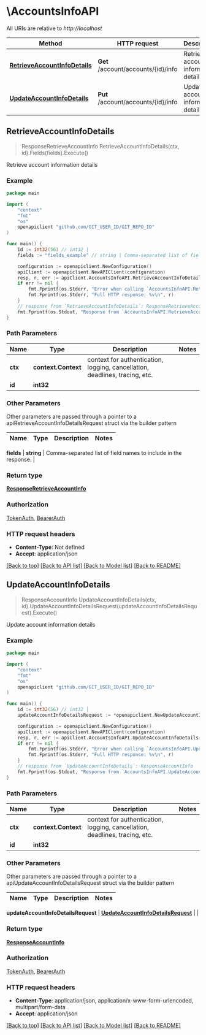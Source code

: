 # \AccountsInfoAPI

All URIs are relative to *http://localhost*

Method | HTTP request | Description
------------- | ------------- | -------------
[**RetrieveAccountInfoDetails**](AccountsInfoAPI.md#RetrieveAccountInfoDetails) | **Get** /account/accounts/{id}/info | Retrieve account information details
[**UpdateAccountInfoDetails**](AccountsInfoAPI.md#UpdateAccountInfoDetails) | **Put** /account/accounts/{id}/info | Update account information details



## RetrieveAccountInfoDetails

> ResponseRetrieveAccountInfo RetrieveAccountInfoDetails(ctx, id).Fields(fields).Execute()

Retrieve account information details



### Example

```go
package main

import (
	"context"
	"fmt"
	"os"
	openapiclient "github.com/GIT_USER_ID/GIT_REPO_ID"
)

func main() {
	id := int32(56) // int32 | 
	fields := "fields_example" // string | Comma-separated list of field names to include in the response. (optional)

	configuration := openapiclient.NewConfiguration()
	apiClient := openapiclient.NewAPIClient(configuration)
	resp, r, err := apiClient.AccountsInfoAPI.RetrieveAccountInfoDetails(context.Background(), id).Fields(fields).Execute()
	if err != nil {
		fmt.Fprintf(os.Stderr, "Error when calling `AccountsInfoAPI.RetrieveAccountInfoDetails``: %v\n", err)
		fmt.Fprintf(os.Stderr, "Full HTTP response: %v\n", r)
	}
	// response from `RetrieveAccountInfoDetails`: ResponseRetrieveAccountInfo
	fmt.Fprintf(os.Stdout, "Response from `AccountsInfoAPI.RetrieveAccountInfoDetails`: %v\n", resp)
}
```

### Path Parameters


Name | Type | Description  | Notes
------------- | ------------- | ------------- | -------------
**ctx** | **context.Context** | context for authentication, logging, cancellation, deadlines, tracing, etc.
**id** | **int32** |  | 

### Other Parameters

Other parameters are passed through a pointer to a apiRetrieveAccountInfoDetailsRequest struct via the builder pattern


Name | Type | Description  | Notes
------------- | ------------- | ------------- | -------------

 **fields** | **string** | Comma-separated list of field names to include in the response. | 

### Return type

[**ResponseRetrieveAccountInfo**](ResponseRetrieveAccountInfo.md)

### Authorization

[TokenAuth](../README.md#TokenAuth), [BearerAuth](../README.md#BearerAuth)

### HTTP request headers

- **Content-Type**: Not defined
- **Accept**: application/json

[[Back to top]](#) [[Back to API list]](../README.md#documentation-for-api-endpoints)
[[Back to Model list]](../README.md#documentation-for-models)
[[Back to README]](../README.md)


## UpdateAccountInfoDetails

> ResponseAccountInfo UpdateAccountInfoDetails(ctx, id).UpdateAccountInfoDetailsRequest(updateAccountInfoDetailsRequest).Execute()

Update account information details



### Example

```go
package main

import (
	"context"
	"fmt"
	"os"
	openapiclient "github.com/GIT_USER_ID/GIT_REPO_ID"
)

func main() {
	id := int32(56) // int32 | 
	updateAccountInfoDetailsRequest := *openapiclient.NewUpdateAccountInfoDetailsRequest() // UpdateAccountInfoDetailsRequest |  (optional)

	configuration := openapiclient.NewConfiguration()
	apiClient := openapiclient.NewAPIClient(configuration)
	resp, r, err := apiClient.AccountsInfoAPI.UpdateAccountInfoDetails(context.Background(), id).UpdateAccountInfoDetailsRequest(updateAccountInfoDetailsRequest).Execute()
	if err != nil {
		fmt.Fprintf(os.Stderr, "Error when calling `AccountsInfoAPI.UpdateAccountInfoDetails``: %v\n", err)
		fmt.Fprintf(os.Stderr, "Full HTTP response: %v\n", r)
	}
	// response from `UpdateAccountInfoDetails`: ResponseAccountInfo
	fmt.Fprintf(os.Stdout, "Response from `AccountsInfoAPI.UpdateAccountInfoDetails`: %v\n", resp)
}
```

### Path Parameters


Name | Type | Description  | Notes
------------- | ------------- | ------------- | -------------
**ctx** | **context.Context** | context for authentication, logging, cancellation, deadlines, tracing, etc.
**id** | **int32** |  | 

### Other Parameters

Other parameters are passed through a pointer to a apiUpdateAccountInfoDetailsRequest struct via the builder pattern


Name | Type | Description  | Notes
------------- | ------------- | ------------- | -------------

 **updateAccountInfoDetailsRequest** | [**UpdateAccountInfoDetailsRequest**](UpdateAccountInfoDetailsRequest.md) |  | 

### Return type

[**ResponseAccountInfo**](ResponseAccountInfo.md)

### Authorization

[TokenAuth](../README.md#TokenAuth), [BearerAuth](../README.md#BearerAuth)

### HTTP request headers

- **Content-Type**: application/json, application/x-www-form-urlencoded, multipart/form-data
- **Accept**: application/json

[[Back to top]](#) [[Back to API list]](../README.md#documentation-for-api-endpoints)
[[Back to Model list]](../README.md#documentation-for-models)
[[Back to README]](../README.md)

